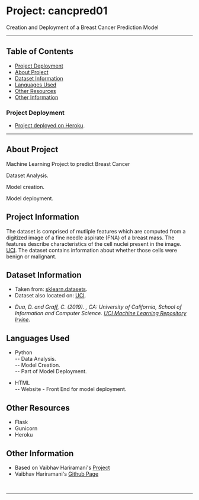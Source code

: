# Project: cancpred01
Creation and Deployment of a Breast Cancer Prediction Model

***

## Table of Contents
* [Project Deployment](#project-deployment)
* [About Project](#about-project)
* [Dataset Information](#dataset-information)
* [Languages Used](#languages-used)
* [Other Resources](#other-resources)
* [Other Information](#other-information)

### Project Deployment
* [Project deployed on Heroku](https://cancpred01.herokuapp.com/).

***

## About Project
<p> Machine Learning Project to predict Breast Cancer</p>
<p> Dataset Analysis.</p>
<p> Model creation.</p>
<p> Model deployment.</p>


## Project Information
The dataset is comprised of mutliple features which are computed from a digitized image of a fine needle aspirate (FNA) of a breast mass.
The features describe characteristics of the cell nuclei present in the image. [UCI](https://archive.ics.uci.edu/ml/datasets/Breast+Cancer+Wisconsin+(Diagnostic)).
The dataset contains information about whether those cells were benign or malignant.

## Dataset Information
* Taken from: [sklearn.datasets](https://scikit-learn.org/stable/modules/generated/sklearn.datasets.load_breast_cancer.html).
* Dataset also located on: [UCI](https://archive.ics.uci.edu/ml/datasets/Breast+Cancer+Wisconsin+(Diagnostic)).
- <i>Dua, D. and Graff, C. (2019). , CA: University of California, School of Information and Computer Science. <a href="https://github.com/vaibhavhariaramani/Breast_Cancer_Detection_ML-with-Web-End-Deployment" target="http://archive.ics.uci.edu/mlk"> UCI Machine Learning Repository Irvine</a>.</i>

## Languages Used
* Python <br>
-- Data Analysis. <br>
-- Model Creation. <br>
-- Part of Model Deployment.

* HTML <br>
-- Website - Front End for model deployment.

## Other Resources
* Flask
* Gunicorn
* Heroku


## Other Information

- Based on Vaibhav Hariramani's <a href="https://github.com/vaibhavhariaramani/Breast_Cancer_Detection_ML-with-Web-End-Deployment" target="_blank">Project</a>
- Vaibhav Hariramani's <a href="https://github.com/vaibhavhariaramani" target="_blank">Github Page</a>
<br>


***
